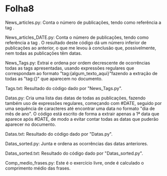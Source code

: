 # Folha8
News_articles.py: Conta o número de publicações, tendo como referência a tag <pub>.

News_articles_DATE.py: Conta o número de publicações, tendo como referência a tag <DATE>. O resultado deste código dá um número inferior de publicações ao anterior, o que me levou à conclusão que, possivelmente, nem todas as publicações têm datas.

News_Tags.py: Extrai e ordena por ordem decrescente de ocorrências todas as tags apresentadas, usando expressões regulares que correspondam ao formato "tag:{algum_texto_aqui}"fazendo a extração de todas as "tag:{}" que aparecem no documento.

Tags.txt: Resultado do código dado por "News_Tags.py".

Datas.py: Cria uma lista das datas de todas as publicações, fazendo também uso de expressões regulares, começando com #DATE, seguido por uma sequência de caracteres até encontrar uma data no formato "dia de mês de ano". O código está escrito de forma a extrair apenas a 1ª data que aparece após #DATE, de modo a evitar contar todas as datas que puderão aparecer no documento.

Datas.txt: Resultado do código dado por "Datas.py".

Datas_sorted.py: Junta e ordena as ocorrências das datas anteriores.

Datas_sorted.txt: Resultado do código dado por "Datas_sorted.py".

Comp_medio_frases.py: Este é o exercício livre, onde é calculado o comprimento médio das frases. 
